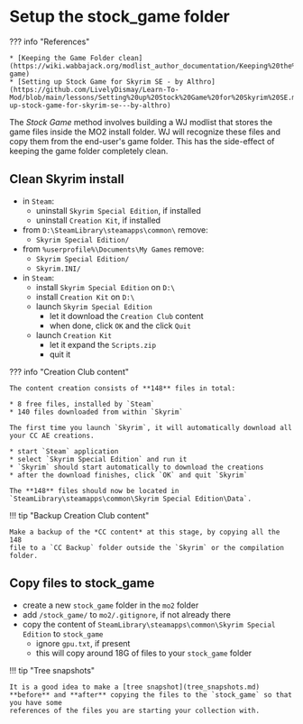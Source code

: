 # Setup the stock_game folder

??? info "References"

    * [Keeping the Game Folder clean](https://wiki.wabbajack.org/modlist_author_documentation/Keeping%20the%20Game%20Folder%20clean.html#stock-game)
    * [Setting up Stock Game for Skyrim SE - by Althro](https://github.com/LivelyDismay/Learn-To-Mod/blob/main/lessons/Setting%20up%20Stock%20Game%20for%20Skyrim%20SE.md#setting-up-stock-game-for-skyrim-se---by-althro)

The *Stock Game* method involves building a WJ modlist that stores the game files inside
the MO2 install folder. WJ will recognize these files and copy them from the end-user's
game folder. This has the side-effect of keeping the game folder completely clean.

## Clean Skyrim install

* in `Steam`:
    * uninstall `Skyrim Special Edition`, if installed
    * uninstall `Creation Kit`, if installed
* from `D:\SteamLibrary\steamapps\common\` remove:
    * `Skyrim Special Edition/`
* from `%userprofile%\Documents\My Games` remove:
    * `Skyrim Special Edition/`
    * `Skyrim.INI/`
* in `Steam`:
    * install `Skyrim Special Edition` on `D:\`
    * install `Creation Kit` on `D:\`
    * launch `Skyrim Special Edition`
        * let it download the `Creation Club` content
        * when done, click `OK` and the click `Quit`
    * launch `Creation Kit`
        * let it expand the `Scripts.zip`
        * quit it

??? info "Creation Club content"

    The content creation consists of **148** files in total:

    * 8 free files, installed by `Steam`
    * 140 files downloaded from within `Skyrim`

    The first time you launch `Skyrim`, it will automatically download all your CC AE creations.

    * start `Steam` application
    * select `Skyrim Special Edition` and run it
    * `Skyrim` should start automatically to download the creations
    * after the download finishes, click `OK` and quit `Skyrim`

    The **148** files should now be located in `SteamLibrary\steamapps\common\Skyrim Special Edition\Data`.

!!! tip "Backup Creation Club content"

    Make a backup of the *CC content* at this stage, by copying all the 148
    file to a `CC Backup` folder outside the `Skyrim` or the compilation folder.

## Copy files to stock_game

* create a new `stock_game` folder in the `mo2` folder
* add `/stock_game/` to `mo2/.gitignore`, if not already there
* copy the content of `SteamLibrary\steamapps\common\Skyrim Special Edition` to `stock_game`
    * ignore `gpu.txt`, if present
    * this will copy around 18G of files to your `stock_game` folder

!!! tip "Tree snapshots"

    It is a good idea to make a [tree snapshot](tree_snapshots.md)
    **before** and **after** copying the files to the `stock_game` so that you have some
    references of the files you are starting your collection with.

